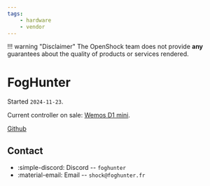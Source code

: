 ```yaml
---
tags:
    - hardware
    - vendor
---
```


!!! warning "Disclaimer"
    The OpenShock team does not provide **any** guarantees about the quality of products or services rendered.

# FogHunter

Started `2024-11-23`.

Current controller on sale: [Wemos D1 mini](../../hardware/boards/wemos/d1-mini-esp32.md).

[Github](https://github.com/nullstalgia)

## Contact

- :simple-discord: Discord -- `foghunter`
- :material-email: Email -- `shock@foghunter.fr`
